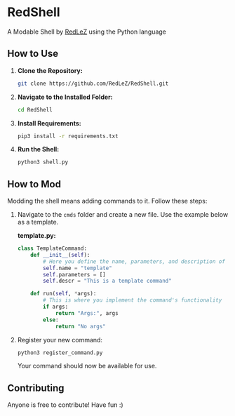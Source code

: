 # RedShell
A Modable Shell by [RedLeZ](https://github.com/RedLeZ) using the Python language

## How to Use

1. **Clone the Repository:**

    ```bash
    git clone https://github.com/RedLeZ/RedShell.git
    ```

2. **Navigate to the Installed Folder:**

    ```bash
    cd RedShell
    ```

3. **Install Requirements:**

    ```bash
    pip3 install -r requirements.txt
    ```

4. **Run the Shell:**

    ```bash
    python3 shell.py
    ```

## How to Mod

Modding the shell means adding commands to it. Follow these steps:

1. Navigate to the `cmds` folder and create a new file. Use the example below as a template.

    **template.py:**

    ```python
    class TemplateCommand:
        def __init__(self):
            # Here you define the name, parameters, and description of the command
            self.name = "template"
            self.parameters = []
            self.descr = "This is a template command"

        def run(self, *args):
            # This is where you implement the command's functionality
            if args:
                return "Args:", args
            else:
                return "No args"
    ```

2. Register your new command:

    ```bash
    python3 register_command.py
    ```

    Your command should now be available for use.

## Contributing

Anyone is free to contribute! Have fun :)



